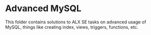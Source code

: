 # Advanced MySQL
This folder contains solutions to ALX SE tasks on advanced usage of MySQL,
things like creating index, views, triggers, functions, etc.
